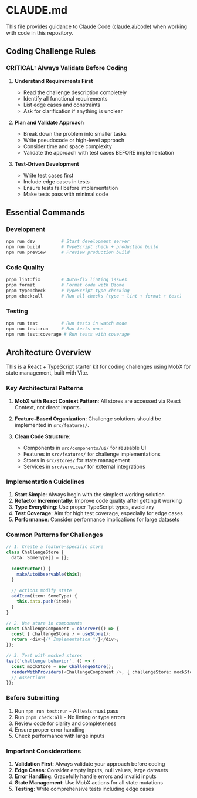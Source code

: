 # CLAUDE.md

This file provides guidance to Claude Code (claude.ai/code) when working with code in this repository.

## Coding Challenge Rules

### CRITICAL: Always Validate Before Coding

1. **Understand Requirements First**
   - Read the challenge description completely
   - Identify all functional requirements
   - List edge cases and constraints
   - Ask for clarification if anything is unclear

2. **Plan and Validate Approach**
   - Break down the problem into smaller tasks
   - Write pseudocode or high-level approach
   - Consider time and space complexity
   - Validate the approach with test cases BEFORE implementation

3. **Test-Driven Development**
   - Write test cases first
   - Include edge cases in tests
   - Ensure tests fail before implementation
   - Make tests pass with minimal code

## Essential Commands

### Development
```bash
npm run dev          # Start development server
npm run build        # TypeScript check + production build
npm run preview      # Preview production build
```

### Code Quality
```bash
pnpm lint:fix        # Auto-fix linting issues
pnpm format          # Format code with Biome
pnpm type:check      # TypeScript type checking
pnpm check:all       # Run all checks (type + lint + format + test)
```

### Testing
```bash
npm run test         # Run tests in watch mode
npm run test:run     # Run tests once
npm run test:coverage # Run tests with coverage
```

## Architecture Overview

This is a React + TypeScript starter kit for coding challenges using MobX for state management, built with Vite.

### Key Architectural Patterns

1. **MobX with React Context Pattern**: All stores are accessed via React Context, not direct imports.

2. **Feature-Based Organization**: Challenge solutions should be implemented in `src/features/`.

3. **Clean Code Structure**:
   - Components in `src/components/ui/` for reusable UI
   - Features in `src/features/` for challenge implementations
   - Stores in `src/stores/` for state management
   - Services in `src/services/` for external integrations

### Implementation Guidelines

1. **Start Simple**: Always begin with the simplest working solution
2. **Refactor Incrementally**: Improve code quality after getting it working
3. **Type Everything**: Use proper TypeScript types, avoid `any`
4. **Test Coverage**: Aim for high test coverage, especially for edge cases
5. **Performance**: Consider performance implications for large datasets

### Common Patterns for Challenges

```typescript
// 1. Create a feature-specific store
class ChallengeStore {
  data: SomeType[] = [];
  
  constructor() {
    makeAutoObservable(this);
  }
  
  // Actions modify state
  addItem(item: SomeType) {
    this.data.push(item);
  }
}

// 2. Use store in components
const ChallengeComponent = observer(() => {
  const { challengeStore } = useStore();
  return <div>{/* Implementation */}</div>;
});

// 3. Test with mocked stores
test('challenge behavior', () => {
  const mockStore = new ChallengeStore();
  renderWithProviders(<ChallengeComponent />, { challengeStore: mockStore });
  // Assertions
});
```

### Before Submitting

1. Run `npm run test:run` - All tests must pass
2. Run `pnpm check:all` - No linting or type errors
3. Review code for clarity and completeness
4. Ensure proper error handling
5. Check performance with large inputs

### Important Considerations

1. **Validation First**: Always validate your approach before coding
2. **Edge Cases**: Consider empty inputs, null values, large datasets
3. **Error Handling**: Gracefully handle errors and invalid inputs
4. **State Management**: Use MobX actions for all state mutations
5. **Testing**: Write comprehensive tests including edge cases